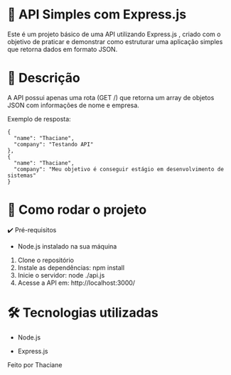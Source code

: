 # 📡 API Simples com Express.js

Este é um projeto básico de uma API utilizando Express.js
, criado com o objetivo de praticar e demonstrar como estruturar uma aplicação simples que retorna dados em formato JSON.

# 🧾 Descrição

A API possui apenas uma rota (GET /) que retorna um array de objetos JSON com informações de nome e empresa.

Exemplo de resposta:


    {
      "name": "Thaciane",
      "company": "Testando API"
    },
    {
      "name": "Thaciane",
      "company": "Meu objetivo é conseguir estágio em desenvolvimento de sistemas"
    }

# 🚀 Como rodar o projeto
✔️ Pré-requisitos

- Node.js instalado na sua máquina

1. Clone o repositório
2. Instale as dependências: npm install
3. Inicie o servidor: node ./api.js
4. Acesse a API em: http://localhost:3000/

# 🛠 Tecnologias utilizadas

- Node.js

- Express.js

Feito por Thaciane
